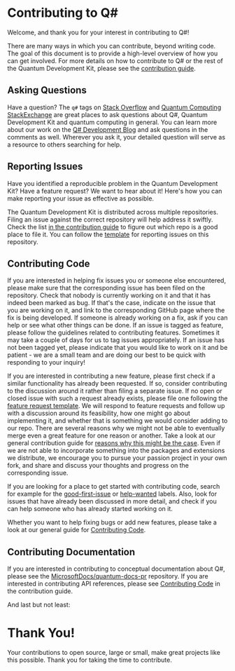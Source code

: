 # Contributing to Q#

Welcome, and thank you for your interest in contributing to Q#!

There are many ways in which you can contribute, beyond writing code. The goal of this document is to provide a high-level overview of how you can get involved.
For more details on how to contribute to Q# or the rest of the Quantum Development Kit, please see the [contribution guide](https://docs.microsoft.com/azure/quantum/contributing-overview).

## Asking Questions

Have a question? The `q#` tags on [Stack Overflow](https://stackoverflow.com/questions/tagged/q%23) and [Quantum Computing StackExchange](https://quantumcomputing.stackexchange.com/questions/tagged/q%23) are great places to ask questions about Q#, Quantum Development Kit and quantum computing in general.
You can learn more about our work on the [Q# Development Blog](https://devblogs.microsoft.com/qsharp/) and ask questions in the comments as well.
Wherever you ask it, your detailed question will serve as a resource to others searching for help.

## Reporting Issues

Have you identified a reproducible problem in the Quantum Development Kit?
Have a feature request?
We want to hear about it!
Here's how you can make reporting your issue as effective as possible.

The Quantum Development Kit is distributed across multiple repositories. Filing an issue against the correct repository will help address it swiftly. Check the list [in the contribution guide](https://docs.microsoft.com/azure/quantum/contributing-overview#where-do-contributions-go) to figure out which repo is a good place to file it.
You can follow the [template](https://github.com/microsoft/qsharp-runtime/issues/new?assignees=&labels=bug&template=bug_report.md&title=) for reporting issues on this repository. 


## Contributing Code

If you are interested in helping fix issues you or someone else encountered, 
please make sure that the corresponding issue has been filed on the repository. 
Check that nobody is currently working on it and that it has indeed been marked as bug. 
If that's the case, indicate on the issue that you are working on it, 
and link to the corresponding GitHub page where the fix is being developed. 
If someone is already working on a fix, ask if you can help or see what other things can be done.
If an issue is tagged as feature, please follow the guidelines related to contributing features. 
Sometimes it may take a couple of days for us to tag issues appropriately. 
If an issue has not been tagged yet, please indicate that you would like to work on it and be patient - 
we are a small team and are doing our best to be quick with responding to your inquiry!

If you are interested in contributing a new feature, 
please first check if a similar functionality has already been requested. 
If so, consider contributing to the discussion around it rather than filing a separate issue.
If no open or closed issue with such a request already exists, 
please file one following the [feature request template](https://github.com/microsoft/qsharp-runtime/issues/new?assignees=&labels=feature&template=feature_request.md&title=). 
We will respond to feature requests and follow up with a discussion around its feasibility, 
how one might go about implementing it, and whether that is something we would consider adding to our repo. 
There are several reasons why we might not be able to eventually merge even a great feature for one reason or another. 
Take a look at our general contribution guide for [reasons why this might be the case](https://docs.microsoft.com/azure/quantum/contributing-code#when-well-reject-a-pull-request). 
Even if we are not able to incorporate something into the packages and extensions we distribute, 
we encourage you to pursue your passion project in your own fork, 
and share and discuss your thoughts and progress on the corresponding issue. 

If you are looking for a place to get started with contributing code, 
search for example for the [good-first-issue](https://github.com/microsoft/qsharp-runtime/labels/good%20first%20issue) or [help-wanted](https://github.com/microsoft/qsharp-runtime/labels/help%20wanted) labels. 
Also, look for issues that have already been discussed in more detail, 
and check if you can help someone who has already started working on it. 

Whether you want to help fixing bugs or add new features, please take a look at our general guide for [Contributing Code](https://docs.microsoft.com/azure/quantum/contributing-code).

## Contributing Documentation

If you are interested in contributing to conceptual documentation about Q#, please see the [MicrosoftDocs/quantum-docs-pr](https://github.com/MicrosoftDocs/quantum-docs-pr) repository.
If you are interested in contributing API references, please see [Contributing Code](https://docs.microsoft.com/azure/quantum/contributing-code) in the contribution guide.

And last but not least:

# Thank You!

Your contributions to open source, large or small, make great projects like this possible.
Thank you for taking the time to contribute.
